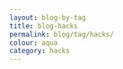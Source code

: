 ```yaml
---
layout: blog-by-tag
title: blog-hacks
permalink: blog/tag/hacks/
colour: aqua
category: hacks
---
```

